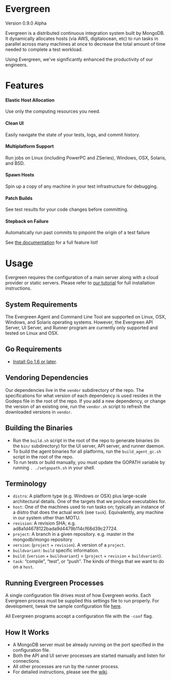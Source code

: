 # Evergreen
Version 0.9.0 Alpha

Evergreen is a distributed continuous integration system built by MongoDB.
It dynamically allocates hosts (via AWS, digitalocean, etc) to run tasks in parallel across many machines at once to decrease the total amount of time needed to complete a test workload.

Using Evergreen, we've significantly enhanced the productivity of our engineers. 

# Features

#### Elastic Host Allocation
Use only the computing resources you need.

#### Clean UI 
Easily navigate the state of your tests, logs, and commit history.

#### Multiplatform Support
Run jobs on Linux (including PowerPC and ZSeries), Windows, OSX, Solaris, and BSD.

#### Spawn Hosts
Spin up a copy of any machine in your test infrastructure for debugging.

#### Patch Builds 
See test results for your code changes before committing.

#### Stepback on Failure
Automatically run past commits to pinpoint the origin of a test failure

See [the documentation](https://github.com/evergreen-ci/evergreen/wiki) for a full feature list!

# Usage
Evergreen requires the configuration of a main server along with a cloud provider or static servers.
Please refer to [our tutorial](https://github.com/evergreen-ci/evergreen/wiki/Getting-Started) for full installation instructions.

## System Requirements
 The Evergreen Agent and Command Line Tool are supported on Linux, OSX, Windows, and Solaris operating systems. 
 However, the Evergreen API Server, UI Server, and Runner program are currently only supported and tested on Linux and OSX.

## Go Requirements
 * [Install Go 1.6 or later](https://golang.org/dl/).

## Vendoring Dependencies
Our dependencies live in the `vendor` subdirectory of the repo.
The specifications for what version of each dependency is used resides in the Godeps file in the root of the repo.
If you add a new dependency, or change the version of an existing one, run the `vendor.sh` script to refresh the downloaded versions in `vendor`.

## Building the Binaries
* Run the `build.sh` script in the root of the repo to generate binaries (in the `bin/` subdirectory) for the UI server, API server, and runner daemon.
* To build the agent binaries for all platforms, run the `build_agent_gc.sh` script in the root of the repo. 
* To run tests or build manually, you must update the GOPATH variable by running `. ./setgopath.sh` in your shell.

## Terminology
* `distro`: A platform type (e.g. Windows or OSX) plus large-scale architectural details.  One of the targets that we produce executables for.
* `host`: One of the machines used to run tasks on; typically an instance of a distro that does the actual work (see `task`). Equivalently, any machine in our system other than MOTU.
* `revision`: A revision SHA; e.g. ad8a1d4678122bada9d4479b114cf68d39c27724.
* `project`: A branch in a given repository. e.g. master in the mongodb/mongo repository
* `version`: (`project` + `revision`).  A version of a `project`.
* `buildvariant`: `build` specific information.
* `build`: (`version` + `buildvariant`) = (`project` + `revision` + `buildvariant`).
* `task`: “compile”, “test”, or “push”.  The kinds of things that we want to do on a `host`.

## Running Evergreen Processes
A single configuration file drives most of how Evergreen works. Each Evergreen process must be supplied this settings file to run properly.
For development, tweak the sample configuration file [here](https://github.com/evergreen-ci/evergreen/blob/master/docs/evg_example_config.yml).

All Evergreen programs accept a configuration file with the `-conf` flag.

## How It Works
 * A MongoDB server must be already running on the port specified in the configuration file.
 * Both the API and UI server processes are started manually and listen for connections.
 * All other processes are run by the runner process.
 * For detailed instructions, please see the [wiki](https://github.com/evergreen-ci/evergreen/wiki).

